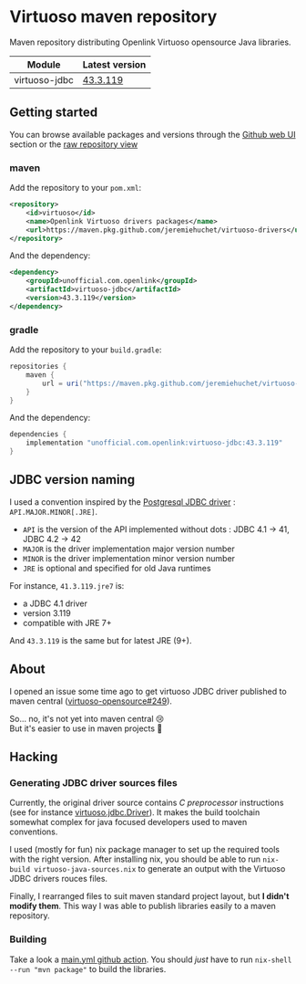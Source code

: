 # Virtuoso maven repository

Maven repository distributing Openlink Virtuoso opensource Java libraries.

| Module          | Latest version |
| --------------- | -------------- |
| virtuoso-jdbc   | [43.3.119](https://github.com/jeremiehuchet/virtuoso-drivers/releases/virtuoso-jdbc-3.119) |

## Getting started

You can browse available packages and versions through the [Github web UI](https://maven.pkg.github.com/jeremiehuchet/virtuoso-drivers) section or the [raw repository view](https://maven.pkg.github.com/jeremiehuchet/virtuoso-drivers)

### maven

Add the repository to your `pom.xml`:

```xml
<repository>
    <id>virtuoso</id>
    <name>Openlink Virtuoso drivers packages</name>
    <url>https://maven.pkg.github.com/jeremiehuchet/virtuoso-drivers</url>
</repository>
```

And the dependency:

```xml
<dependency>
    <groupId>unofficial.com.openlink</groupId>
    <artifactId>virtuoso-jdbc</artifactId>
    <version>43.3.119</version>
</dependency>
```

### gradle

Add the repository to your `build.gradle`:

```groovy
repositories {
    maven {
        url = uri("https://maven.pkg.github.com/jeremiehuchet/virtuoso-drivers")
    }
}
```

And the dependency:

```groovy
dependencies {
    implementation "unofficial.com.openlink:virtuoso-jdbc:43.3.119"
}
```

## JDBC version naming

I used a convention inspired by the [Postgresql JDBC driver](https://search.maven.org/artifact/org.postgresql/postgresql) : `API.MAJOR.MINOR[.JRE]`.

- `API` is the version of the API implemented without dots : JDBC 4.1 → 41, JDBC 4.2 → 42
- `MAJOR` is the driver implementation major version number
- `MINOR` is the driver implementation minor version number
- `JRE` is optional and specified for old Java runtimes

For instance, `41.3.119.jre7` is:

- a JDBC 4.1 driver
- version 3.119
- compatible with JRE 7+

And `43.3.119` is the same but for latest JRE (9+).

## About

I opened an issue some time ago to get virtuoso JDBC driver published to maven central ([virtuoso-opensource#249](https://github.com/openlink/virtuoso-opensource/issues/249)).

So... no, it's not yet into maven central 😢  
But it's easier to use in maven projects 🎉

## Hacking

### Generating JDBC driver sources files

Currently, the original driver source contains _C preprocessor_ instructions (see for instance [virtuoso.jdbc.Driver](https://github.com/openlink/virtuoso-opensource/blob/97d31f7c3818fffec849258f2c2e932949e7c6ba/libsrc/JDBCDriverType4/virtuoso/jdbc/Driver.java#L541)). It makes the build toolchain somewhat complex for java focused developers used to maven conventions.

I used (mostly for fun) nix package manager to set up the required tools with the right version. After installing nix, you should be able to run `nix-build virtuoso-java-sources.nix` to generate an output with the Virtuoso JDBC drivers rouces files.

Finally, I rearranged files to suit maven standard project layout, but **I didn't modify them**. This way I was able to publish libraries easily to a maven repository.

### Building

Take a look a [main.yml github action](https://github.com/jeremiehuchet/virtuoso-drivers/blob/main/.github/workflows/main.yml). You should _just_ have to run `nix-shell --run "mvn package"` to build the libraries.
